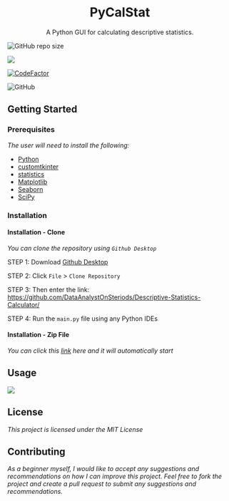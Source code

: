 <h1 align="center">
  PyCalStat
</h1>

<p align="Center">
  A Python GUI for calculating descriptive statistics.
 </p>

<img alt="GitHub repo size" src="https://img.shields.io/github/repo-size/DataAnalystOnSteriods/Descriptive-Statistics-Calculator?color=%232FA572&logo=%232FA572&logoColor=%232FA572">

<a href="https://visitorbadge.io/status?path=DataAnalystOnSteriods%2FDescriptive-Statistics-Calculator"><img src="https://api.visitorbadge.io/api/visitors?path=DataAnalystOnSteriods%2FDescriptive-Statistics-Calculator&label=visitors&countColor=%232fa572&style=flat&labelStyle=lower" /></a>

<a href="https://www.codefactor.io/repository/github/dataanalystonsteriods/descriptive-statistics-calculator"><img src="https://www.codefactor.io/repository/github/dataanalystonsteriods/descriptive-statistics-calculator/badge" alt="CodeFactor" /></a>
  
<img alt="GitHub" src="https://img.shields.io/github/license/DataAnalystOnSteriods/Descriptive-Statistics-Calculator?color=%232FA572&logo=%232FA572&logoColor=%232FA572">

## Getting Started

### Prerequisites

*The user will need to install the following:*
- [Python](https://www.python.org/downloads/)
- [customtkinter](https://pypi.org/project/customtkinter/0.3/)
- [statistics](https://pypi.org/project/statistics/)
- [Matplotlib](https://pypi.org/project/matplotlib/)
- [Seaborn](https://pypi.org/project/seaborn/)
- [SciPy](https://scipy.org/install/)

### Installation

#### Installation - Clone
*You can clone the repository using ```Github Desktop```*

STEP 1: Download [Github Desktop](https://desktop.github.com)

STEP 2: Click ```File``` > ```Clone Repository```

STEP 3: Then enter the link: https://github.com/DataAnalystOnSteriods/Descriptive-Statistics-Calculator/

STEP 4: Run the ```main.py``` file using any Python IDEs

#### Installation - Zip File
*You can click this [link](https://github.com/DataAnalystOnSteriods/Descriptive-Statistics-Calculator/archive/refs/heads/main.zip) here and it will automatically start*

## Usage

![](https://github.com/DataAnalystOnSteriods/Descriptive-Statistics-Calculator/blob/main/calculate_statistics/gifs/example.gif)

## License
*This project is licensed under the MIT License*

## Contributing

*As a beginner myself, I would like to accept any suggestions and recommendations on how I can improve this project. Feel free to fork the project and create a pull request to submit any suggestions and recommendations.*

